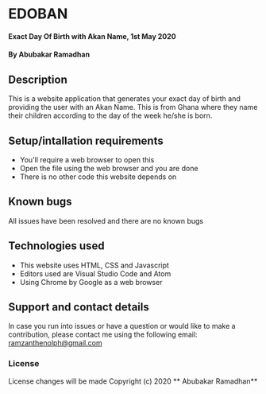 # EDOBAN
#### Exact Day Of Birth with Akan Name, 1st May 2020
#### By **Abubakar Ramadhan**
## Description
This is a website application that generates your exact day of birth and providing the user with an Akan Name. This is from Ghana where they name their children according to the day of the week he/she is born.
## Setup/intallation requirements
* You'll require a web browser to open this
* Open the file using the web browser and you are done
* There is no other code this website depends on
## Known bugs
All issues have been resolved and there are no known bugs
## Technologies used
* This website uses HTML, CSS and Javascript
* Editors used are Visual Studio Code and Atom
* Using Chrome by Google as a web browser
## Support and contact details
In case you run into issues or have a question or would like to make a contribution, please contact me using the following email:
ramzanthenolph@gmail.com
### License
License changes will be made
Copyright (c) 2020 ** Abubakar Ramadhan** 